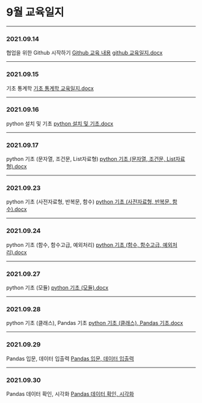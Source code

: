 # 9월 교육일지
----
### 2021.09.14
협업을 위한 Github 시작하기
[Github 교육 내용](Training/Git/2021.09.14.md) 
[github 교육일지.docx](교육일지(2021.09.14)_전현준.docx)

---
### 2021.09.15
기초 통계학 
[기초 통계학 교육일지.docx](교육일지(2021.09.15)_전현준.docx)

---
### 2021.09.16
python 설치 및 기초
[python 설치 및 기초.docx](교육일지(2021.09.16)_전현준.docx)

---
### 2021.09.17
python 기초 (문자열, 조건문, List자료형)
[python 기초 (문자열, 조건문, List자료형).docx](교육일지(2021.09.17)_전현준.docx)

---
### 2021.09.23
python 기초 (사전자료형, 반복문, 함수)
[python 기초 (사전자료형, 반복문, 함수).docx](교육일지(2021.09.23)_전현준.docx)

---
### 2021.09.24
python 기초 (함수, 함수고급, 예외처리)
[python 기초 (함수, 함수고급, 예외처리).docx](교육일지(2021.09.24)_전현준.docx)

---
### 2021.09.27
python 기초 (모듈)
[python 기초 (모듈).docx](교육일지(2021.09.27)_전현준.docx)

---
### 2021.09.28
python 기초 (클래스), Pandas 기초
[python 기초 (클래스), Pandas 기초.docx](교육일지(2021.09.28)_전현준.docx)

---
### 2021.09.29
Pandas 입문, 데이터 입출력
[Pandas 입문, 데이터 입출력](교육일지(2021.09.29)_전현준.docx)

---
### 2021.09.30
Pandas 데이터 확인, 시각화
[Pandas 데이터 확인, 시각화](교육일지(2021.09.30)_전현준.docx)